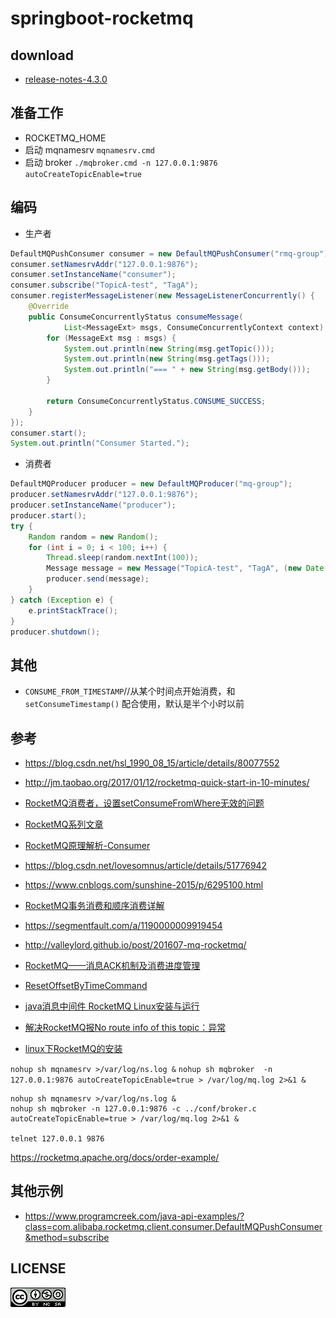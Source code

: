 # springboot-rocketmq

## download

- [release-notes-4.3.0](http://rocketmq.apache.org/release_notes/release-notes-4.3.0/)

## 准备工作

- ROCKETMQ_HOME
- 启动 mqnamesrv `mqnamesrv.cmd`
- 启动 broker  `./mqbroker.cmd -n 127.0.0.1:9876 autoCreateTopicEnable=true`

## 编码

- 生产者

```java
DefaultMQPushConsumer consumer = new DefaultMQPushConsumer("rmq-group");
consumer.setNamesrvAddr("127.0.0.1:9876");
consumer.setInstanceName("consumer");
consumer.subscribe("TopicA-test", "TagA");
consumer.registerMessageListener(new MessageListenerConcurrently() {
    @Override
    public ConsumeConcurrentlyStatus consumeMessage(
            List<MessageExt> msgs, ConsumeConcurrentlyContext context) {
        for (MessageExt msg : msgs) {
            System.out.println(new String(msg.getTopic()));
            System.out.println(new String(msg.getTags()));
            System.out.println("=== " + new String(msg.getBody()));
        }

        return ConsumeConcurrentlyStatus.CONSUME_SUCCESS;
    }
});
consumer.start();
System.out.println("Consumer Started.");
```


- 消费者

```java
DefaultMQProducer producer = new DefaultMQProducer("mq-group");
producer.setNamesrvAddr("127.0.0.1:9876");
producer.setInstanceName("producer");
producer.start();
try {
    Random random = new Random();
    for (int i = 0; i < 100; i++) {
        Thread.sleep(random.nextInt(100));
        Message message = new Message("TopicA-test", "TagA", (new Date() + " Hello RocketMQ ,QuickStart" + i).getBytes());
        producer.send(message);
    }
} catch (Exception e) {
    e.printStackTrace();
}
producer.shutdown();
```

## 其他

- `CONSUME_FROM_TIMESTAMP`//从某个时间点开始消费，和 `setConsumeTimestamp()` 配合使用，默认是半个小时以前


## 参考

- https://blog.csdn.net/hsl_1990_08_15/article/details/80077552
- http://jm.taobao.org/2017/01/12/rocketmq-quick-start-in-10-minutes/
- [RocketMQ消费者，设置setConsumeFromWhere无效的问题](https://blog.csdn.net/scutshuxue/article/details/51694334)
- [RocketMQ系列文章](http://lifestack.cn/archives/tag/rocketmq)
- [RocketMQ原理解析-Consumer](http://technoboy.iteye.com/blog/2368553)
- https://blog.csdn.net/lovesomnus/article/details/51776942
- https://www.cnblogs.com/sunshine-2015/p/6295100.html
- [RocketMQ事务消费和顺序消费详解](https://www.cnblogs.com/520playboy/p/6750023.html)
- https://segmentfault.com/a/1190000009919454
- http://valleylord.github.io/post/201607-mq-rocketmq/
- [RocketMQ——消息ACK机制及消费进度管理](http://jaskey.github.io/blog/2017/01/25/rocketmq-consume-offset-management/)
- [ResetOffsetByTimeCommand](https://github.com/apache/rocketmq/blob/0c5e53db6f4d0ed9f25747379a8b679e2da5392d/tools/src/main/java/org/apache/rocketmq/tools/command/offset/ResetOffsetByTimeCommand.java)





- [java消息中间件 RocketMQ Linux安装与运行](https://www.cnblogs.com/adamJin/p/6897807.html?utm_source=itdadao&utm_medium=referral)
- [解决RocketMQ报No route info of this topic：异常](https://blog.csdn.net/zknxx/article/details/52987216)
- [linux下RocketMQ的安装](https://www.jianshu.com/p/912701cf1705)

`nohup sh mqnamesrv >/var/log/ns.log &`
`nohup sh mqbroker  -n 127.0.0.1:9876 autoCreateTopicEnable=true > /var/log/mq.log 2>&1 &`

```shell
nohup sh mqnamesrv >/var/log/ns.log &
nohup sh mqbroker -n 127.0.0.1:9876 -c ../conf/broker.c autoCreateTopicEnable=true > /var/log/mq.log 2>&1 &

telnet 127.0.0.1 9876
```

https://rocketmq.apache.org/docs/order-example/

## 其他示例

- https://www.programcreek.com/java-api-examples/?class=com.alibaba.rocketmq.client.consumer.DefaultMQPushConsumer&method=subscribe

## LICENSE

![](LICENSE.png)
